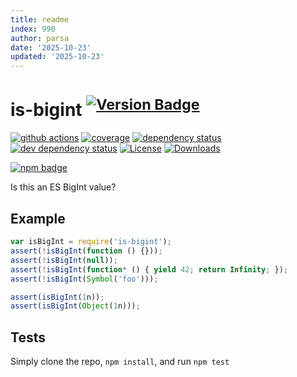 ```yaml
---
title: readme
index: 990
author: parsa
date: '2025-10-23'
updated: '2025-10-23'
---
```

# is-bigint <sup>[![Version Badge][2]][1]</sup>

[![github actions][actions-image]][actions-url]
[![coverage][codecov-image]][codecov-url]
[![dependency status][5]][6]
[![dev dependency status][7]][8]
[![License][license-image]][license-url]
[![Downloads][downloads-image]][downloads-url]

[![npm badge][11]][1]

Is this an ES BigInt value?

## Example

```js
var isBigInt = require('is-bigint');
assert(!isBigInt(function () {}));
assert(!isBigInt(null));
assert(!isBigInt(function* () { yield 42; return Infinity; });
assert(!isBigInt(Symbol('foo')));

assert(isBigInt(1n));
assert(isBigInt(Object(1n)));
```

## Tests
Simply clone the repo, `npm install`, and run `npm test`

[1]: https://npmjs.org/package/is-bigint
[2]: https://versionbadg.es/inspect-js/is-bigint.svg
[5]: https://david-dm.org/inspect-js/is-bigint.svg
[6]: https://david-dm.org/inspect-js/is-bigint
[7]: https://david-dm.org/inspect-js/is-bigint/dev-status.svg
[8]: https://david-dm.org/inspect-js/is-bigint#info=devDependencies
[11]: https://nodei.co/npm/is-bigint.png?downloads=true&stars=true
[license-image]: https://img.shields.io/npm/l/is-bigint.svg
[license-url]: LICENSE
[downloads-image]: https://img.shields.io/npm/dm/is-bigint.svg
[downloads-url]: https://npm-stat.com/charts.html?package=is-bigint
[codecov-image]: https://codecov.io/gh/inspect-js/is-bigint/branch/main/graphs/badge.svg
[codecov-url]: https://app.codecov.io/gh/inspect-js/is-bigint/
[actions-image]: https://img.shields.io/endpoint?url=https://github-actions-badge-u3jn4tfpocch.runkit.sh/inspect-js/is-bigint
[actions-url]: https://github.com/inspect-js/is-bigint/actions
